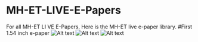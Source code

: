 # MH-ET-LIVE-E-Papers
For all MH-ET LI VE E-Papers.
Here is the MH-ET live e-paper library.
#First 1.54 inch e-paper
![Alt text](https://github.com/MHEtLive/MH-ET-LIVE-E-Papers/raw/master/images/1.png)
![Alt text](https://github.com/MHEtLive/MH-ET-LIVE-E-Papers/raw/master/images/2.png)
![Alt text](https://github.com/MHEtLive/MH-ET-LIVE-E-Papers/raw/master/images/3.png)